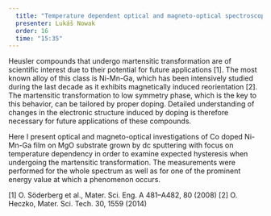 ```yaml
---
  title: "Temperature dependent optical and magneto-optical spectroscopy of Co doped NiMnGa film"
  presenter: Lukáš Nowak
  order: 16
  time: "15:35"
---
```

Heusler compounds that undergo martensitic transformation are of scientific interest due to their potential for future applications [1]. The most known alloy of this class is Ni-Mn-Ga, which has been intensively studied during the last decade as it exhibits magnetically induced reorientation [2]. The martensitic transformation to low symmetry phase,  which is the key to this  behavior,  can  be  tailored  by  proper  doping.  Detailed  understanding  of  changes  in  the electronic  structure  induced  by  doping  is  therefore  necessary  for  future  applications  of  these compounds.

Here I present optical and magneto-optical investigations of Co doped Ni-Mn-Ga film on MgO substrate grown by dc sputtering with focus on temperature  dependency in  order  to  examine  expected hysteresis when undergoing the martensitic transformation. The measurements were performed for the whole spectrum as well as for one of the prominent energy value at which a phenomenon occurs.

[1] O. Söderberg et al., Mater. Sci. Eng. A 481–A482, 80 (2008) 
[2] O. Heczko,  Mater. Sci. Tech. 30, 1559 (2014)
